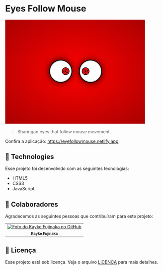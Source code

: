 # Eyes Follow Mouse

<img src="./assets/img/img.png" width="450px" alt="Sharingan eyes image">

>  Sharingan eyes that follow mouse movement.

Confira a aplicação: https://eyefollowmouse.netlify.app

## 🚀 Technologies

Esse projeto foi desenvolvido com as seguintes tecnologias:

- HTML5
- CSS3
- JavaScript


## 🤝 Colaboradores

Agradecemos às seguintes pessoas que contribuíram para este projeto:

<table>
  <tr>
    <td align="center">
      <a href="#">
        <img src="https://avatars.githubusercontent.com/u/98772000?s=400&u=80de9af672be7f75cc7a546838552cf63d5b82fe&v=4" width="100px;" alt="Foto do Kayke Fujinaka no GitHub"/><br>
        <sub>
          <b>Kayke Fujinaka</b>
        </sub>
      </a>
    </td>
  </tr>
</table>

## 📝 Licença

Esse projeto está sob licença. Veja o arquivo [LICENÇA](LICENSE.md) para mais detalhes.


